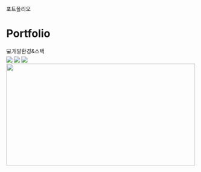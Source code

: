 포트폴리오
# Portfolio

💻개발환경&스택<br>
<img src="https://img.shields.io/badge/Spring-6DB33F?style=for-the-badge&logo=Spring&logoColor=white">
<img src="https://img.shields.io/badge/JavaScript-F7DF1E?style=for-the-badge&logo=JavaScript&logoColor=black">
<img src="https://img.shields.io/badge/CSS3-1572B6?style=for-the-badge&logo=CSS3&logoColor=white">
<br>
<img src="https://github.com/sjunkim1117/Portfolio/assets/139933345/b5f626a8-c1b1-4f75-a4b8-d9fc87c3bc6c" width=500 height=270>
